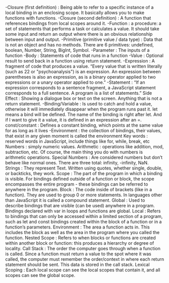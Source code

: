 -Closure (first definition) : Being able to refer to a specific instance of a local binding in an enclosing scope. It basically allows you to make functions with functions. 
-Closure (second definition) : A function that references bindings from local scopes around it.
-Function : a procedure: a set of statements that performs a task or calculates a value. It should take some input and return an output where there is an obvious relationship between input and output. 
-Primitive (primitive value / data type) : Data that is not an object and has no methods. There are 6 primitives: undefined, boolean, Number, String, BigInt, Symbol. 
-Parameter : The inputs of a function
-Body : Statements of code that runs in a function
-Value : Optional result to send back in a function using return statement. 
-Expression : A fragment of code that produces a value. “Every value that is written literally (such as 22 or "psychoanalysis") is an expression. An expression between parentheses is also an expression, as is a binary operator applied to two expressions or a unary operator applied to one.”
-Statement : “If an expression corresponds to a sentence fragment, a JavaScript statement corresponds to a full sentence. A program is a list of statements.”
Side Effect : Showing a dialogue box or text on the screen. Anything that is not a return statement. 
-Binding/Variable : Is used to catch and hold a value, otherwise it will immediately disappear when the program runs past it. let means a bind will be defined. The name of the binding is right after let. And if I want to give it a value, it is defined in an expression after an =. 
const/constant : Defines a constant binding, which points at the same value for as long as it lives
-Environment : the collection of bindings, their values, that exist in any given moment is called the environment
Key words : reserved words in JavaScript, include things like for, while, break, etc 
Numbers : simply numeric values. 
Arithmetic : operations like addition, mod, subtraction, etc. Of course, the main thing you do with numbers is arithmetic operations. 
Special Numbers : Are considered numbers but don’t behave like normal ones. There are three total: infinity, -infinity, NaN. 
Strings : They represent Text. Written using quotes, whether single, double, or backticks, they work.
Scope : The part of the program in which a binding is visible. For bindings defined outside of a function or block, the scope encompasses the entire program - these bindings can be referred to anywhere in the program. 
Block :  The code inside of brackets (like in a function). They are used to group 0 or more statements. In languages other than JavaScript it is called a compound statement. 
Global : Used to describe bindings that are visible (can be used) anywhere in a program. Bindings declared with var in loops and functions are global. 
Local : Refers to bindings that can only be accessed within a limited section of a program, such as let and const bindings created within the block of a function or in a function’s parameters.
Environment : The area a function acts in. This includes the block as well as the area in the program where you called the function. 
Nested Scope : Refers to when blocks or functions are created within another block or function: this produces a hierarchy or degree of locality. 
Call Stack : The order the computer goes through when a function is called. Since a function must return a value to the spot where it was called, the computer must remember the order/context in where each return statement should be sent. This data is stored in the call stack. 
Lexical Scoping : Each local scope can see the local scopes that contain it, and all scopes can see the global scope. 

























